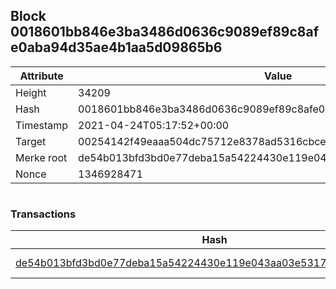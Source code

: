 ## Block 0018601bb846e3ba3486d0636c9089ef89c8afe0aba94d35ae4b1aa5d09865b6

Attribute | Value
--- | ---
Height | 34209
Hash | 0018601bb846e3ba3486d0636c9089ef89c8afe0aba94d35ae4b1aa5d09865b6
Timestamp | 2021-04-24T05:17:52+00:00
Target | 00254142f49eaaa504dc75712e8378ad5316cbcead634704b3734b6271167cc4
Merke root | de54b013bfd3bd0e77deba15a54224430e119e043aa03e5317cee6164dd997e8
Nonce | 1346928471

```

```

### Transactions

Hash | Amount
--- | ---
[de54b013bfd3bd0e77deba15a54224430e119e043aa03e5317cee6164dd997e8](de54b013bfd3bd0e77deba15a54224430e119e043aa03e5317cee6164dd997e8.md) | 10.00000000 SKEPTI 
